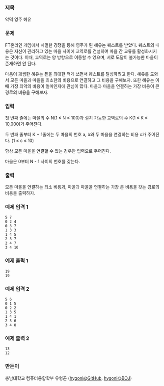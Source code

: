 ###  제목
악덕 영주 혜유

### 문제
<p>FT온라인 게임에서 치열한 경쟁을 통해 영주가 된 혜유는 퀘스트를 받았다. 퀘스트의 내용은 자신이 관리하고 있는 마을 사이에 교역로를 건설하여 마을 간 교류를  활성화시키는 것이다. 이때, 교역로는 양 방향으로 이동할 수 있으며, 서로 도달이 불가능한 마을이 존재하면 안 된다.</p>
<p>마음이 괘씸한 혜유는 돈을 최대한 적게 쓰면서 퀘스트를 달성하려고 한다. 혜유를 도와서 모든 마을과 마을을 최소한의 비용으로 연결하고 그 비용을 구해보자. 또한 혜유는 이때 가장 최악의 비용이 얼마인지에 관심이 많다. 마을과 마을을 연결하는 가장 비용이 큰 경로의 비용을 구해보자.</p>

### 입력
<p>첫 번째 줄에는 마을의 수 N(1 &le; N &le; 100)과 설치 가능한 교역로의 수 K(1 &le; K &le; 10,000)가 주어진다.</p>
<p>두 번째 줄부터 K + 1줄에는 두 마을의 번호 a, b와 두 마을을 연결하는 비용 c가 주어진다. (1 &le; c &le; 10) </p>
<p>항상 모든 마을을 연결할 수 있는 경우만 입력으로 주어진다.</p>
<p>마을은 0부터 N - 1 사이의 번호를 갖는다.</p>


### 출력
<p>모든 마을을 연결하는 최소 비용과, 마을과 마을을 연결하는 가장 큰 비용을 갖는 경로의 비용을 출력하자.</p>

### 예제 입력 1
```
5 7
0 2 4
0 3 7
1 3 3
1 4 5
2 3 7
2 4 7
3 4 10
```

### 예제 출력 1
```
19
19
```

### 예제 입력 2
```
5 6
0 1 5
0 2 2
1 3 5
1 4 1
2 3 6
3 4 8
```

### 예제 출력 2
```
13
12
```

### 만든이
충남대학교 컴퓨터융합학부 유형곤 ([hygoni@GitHub](https://github.com/hygoni), [hygoni@BOJ](https://www.acmicpc.net/user/hygoni))

